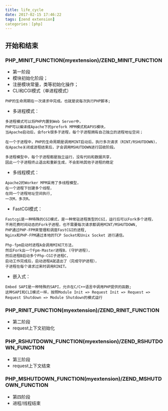 ```yaml
---
title: life_cycle
date: 2017-02-15 17:46:22
tags: [zend extension]
categories：[php]
---
```


## 开始和结束

### PHP_MINIT_FUNCTION(myextension)/ZEND_MINIT_FUNCTION
- 第一阶段
- 模块初始化阶段；
- 注册模块常量，类等初始化操作；
- CLI和CGI模式（单进程模式）
```
PHP的生命周期在一次请求中完成。也就是说每次执行PHP脚本;
```
- 多进程模式：
```
多进程模式可以将PHP内置到Web Server中，
PHP可以编译成Apache下的prefork MPM模式和APXS模块，
当Apache启动后，会fork很多子进程，每个子进程拥有自己独立的进程地址空间；

在一个子进程中，PHP的生命周期是调用MINT启动后，执行多次请求（RINT/RSHUTDOWN)，
在Apache关闭或进程结束后，才会调用MSHUTDOWN进行回收阶段。

多进程模型中，每个子进程都是独立运行，没有代码和数据共享，
因此一个子进程终止退出和重新生成，不会影响其他子进程的稳定
```
- 多线程模式：
```
Apache2的Worker MPM采用了多线程模型，
在一个进程下创建多个线程，
在同一个进程地址空间执行,
一次M，多次R。
```
- FastCGI模式：
```
Fastcgi是一种特殊的CGI模式，是一种常驻进程类型的CGI，运行后可以Fork多个进程，
不用花费时间动态的Fork子进程，也不需要每次请求都调用MINT/MSHUTDOWN,
PHP通过PHP-FPM来管理和调度FastCGI的进程,
Nginx和PHP-FPM通过本地的TCP Socket和Unix Socket 进行通信。

Php-fpm启动时进程A会调用MINIT方法，
然后Fork出一个Fpm-Master进程B，(守护进程)，
然后进程B启动多个Php-CGI子进程C，
启动工作完成后，启动进程A就退出了（完成守护进程），
子进程在每个请求过来时调用RINIT。
```
- 嵌入式：
```
Embed SAPI是一种特殊的SAPI，允许在C/C++语言中调用PHP提供的函数;
这种SAPI和CLI模式一样，按照Module Init => Request Init => Request => Request Shutdown => Module Shutdown的模式运行
```

### PHP_RINIT_FUNCTION(myextension)/ZEND_RINIT_FUNCTION
- 第二阶段
- request上下文初始化

### PHP_RSHUTDOWN_FUNCTION(myextension)/ZEND_RSHUTDOWN_FUNCTION
- 第三阶段
- request上下文结束

### PHP_MSHUTDOWN_FUNCTION(myextension)/ZEND_MSHUTDOWN_FUNCTION
- 第四阶段
- 进程/线程结束